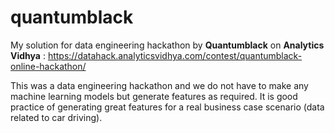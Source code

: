 # quantumblack

My solution for data engineering hackathon by **Quantumblack** on **Analytics Vidhya** : https://datahack.analyticsvidhya.com/contest/quantumblack-online-hackathon/

This was a data engineering hackathon and we do not have to make any machine learning models but generate features as required. It is good practice of generating great features for a real business case scenario (data related to car driving).
